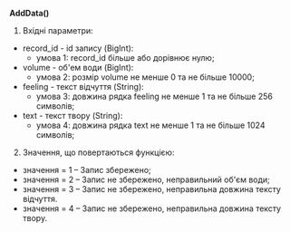 **AddData()**

1. Вхідні параметри:
- record_id - id запису (BigInt):
  - умова 1: record_id більше або дорівнює нулю;
- volume - об'ем води (BigInt):
  - умова 2: розмір volume не менше 0 та не більше 10000;
- feeling - текст відчуття (String):
  - умова 3: довжина рядка feeling не менше 1 та не більше 256 символів;
- text - текст твору (String):
  - умова 4: довжина рядка text не менше 1 та не більше 1024 символів;
2. Значення, що повертаються функцією:
- значення = 1 – Запис збережено;
- значення = 2 – Запис не збережено, неправильний об'єм води;
- значення = 3 – Запис не збережено, неправильна довжина тексту відчуття.
- значення = 4 – Запис не збережено, неправильна довжина тексту твору.

